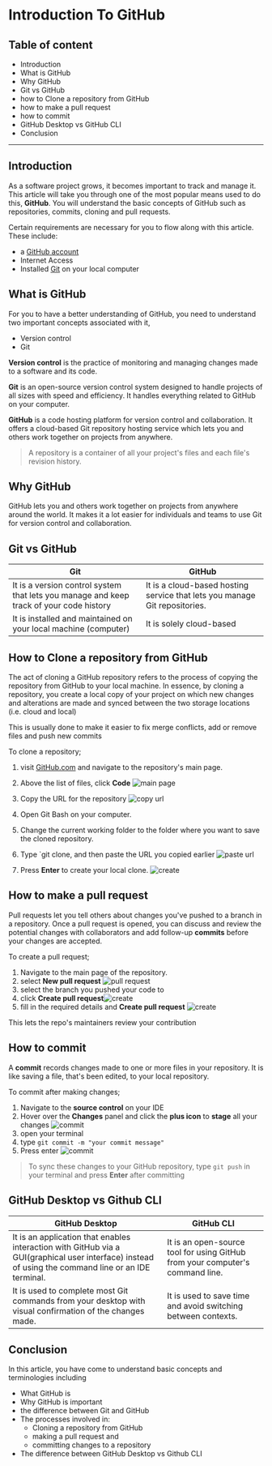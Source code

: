 # Introduction To GitHub

## Table of content

- Introduction
- What is GitHub
- Why GitHub
- Git vs GitHub
- how to Clone a repository from GitHub
- how to make a pull request
- how to commit
- GitHub Desktop vs GitHub CLI
- Conclusion

---

## Introduction

As a software project grows, it becomes important to track and manage it.
This article will take you through one of the most popular means used to do this, **GitHub**. You will understand the basic concepts of GitHub such as repositories, commits, cloning and pull requests.

Certain requirements are necessary for you to flow along with this article. These include:

- a [GitHub account](http://github.com/)
- Internet Access
- Installed [Git](https://git-scm.com/) on your local computer

## What is GitHub

For you to have a better understanding of GitHub, you need to understand two important concepts associated with it,

- Version control
- Git

**Version control** is the practice of monitoring and managing changes made to a software and its code.

**Git** is an open-source version control system designed to handle projects of all sizes with speed and efficiency. It handles everything related to GitHub on your computer.

**GitHub** is a code hosting platform for version control and collaboration. It offers a cloud-based Git repository hosting service which lets you and others work together on projects from anywhere.

> A repository is a container of all your project's files and each file's revision history.

## Why GitHub

GitHub lets you and others work together on projects from anywhere around the world.
It makes it a lot easier for individuals and teams to use Git for version control and collaboration.

## Git vs GitHub

| Git                                                                                     | GitHub                                                                     |
| --------------------------------------------------------------------------------------- | -------------------------------------------------------------------------- |
| It is a version control system that lets you manage and keep track of your code history | It is a cloud-based hosting service that lets you manage Git repositories. |
| It is installed and maintained on your local machine (computer)                         | It is solely cloud-based                                                   |

## How to Clone a repository from GitHub

The act of cloning a GitHub repository refers to the process of copying the repository from GitHub to your local machine. In essence, by cloning a repository, you create a local copy of your project on which new changes and alterations are made and synced between the two storage locations (i.e. cloud and local)

This is usually done to make it easier to fix merge conflicts, add or remove files and push new commits

To clone a repository;

1. visit [GitHub.com](http://github.com/) and navigate to the repository's main page.

2. Above the list of files, click **Code**
   ![main page](img/img1.jpg)

3. Copy the URL for the repository
   ![copy url](img/img2.jpg)

4. Open Git Bash on your computer.

5. Change the current working folder to the folder where you want to save the cloned repository.

6. Type `git clone, and then paste the URL you copied earlier
   ![paste url](img/img3.jpg)

7. Press **Enter** to create your local clone. ![create](img/img4.jpg)

## How to make a pull request

Pull requests let you tell others about changes you've pushed to a branch in a repository. Once a pull request is opened, you can discuss and review the potential changes with collaborators and add follow-up **commits** before your changes are accepted.

To create a pull request;

1. Navigate to the main page of the repository.
2. select **New pull request**
   ![pull request](img/img5.jpg)
3. select the branch you pushed your code to
4. click **Create pull request**![create](img/img6.jpg)
5. fill in the required details and **Create pull request** ![create](img/img7.jpg)

This lets the repo's maintainers review your contribution

## How to commit

A **commit** records changes made to one or more files in your repository. It is like saving a file, that's been edited, to your local repository.

To commit after making changes;

1. Navigate to the **source control** on your IDE
2. Hover over the **Changes** panel and click the **plus icon** to **stage** all your changes
   ![commit](img/img8.jpg)
3. open your terminal
4. type `git commit -m "your commit message"`
5. Press enter
   ![commit](img/img9.jpg)

> To sync these changes to your GitHub repository, type `git push` in your terminal and press **Enter** after committing

## GitHub Desktop vs Github CLI

| GitHub Desktop                                                                                                                                      | GitHub CLI                                                                    |
| --------------------------------------------------------------------------------------------------------------------------------------------------- | ----------------------------------------------------------------------------- |
| It is an application that enables interaction with GitHub via a GUI(graphical user interface) instead of using the command line or an IDE terminal. | It is an open-source tool for using GitHub from your computer's command line. |
| It is used to complete most Git commands from your desktop with visual confirmation of the changes made.                                            | It is used to save time and avoid switching between contexts.                 |

## Conclusion

In this article, you have come to understand basic concepts and terminologies including

- What GitHub is
- Why GitHub is important
- the difference between Git and GitHub
- The processes involved in:
  - Cloning a repository from GitHub
  - making a pull request and
  - committing changes to a repository
- The difference between GitHub Desktop vs Github CLI
